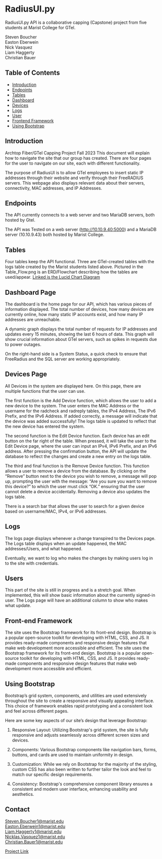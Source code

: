 # RadiusUI.py

RadiusUI.py API is a collaborative capping (Capstone) project from five students at Marist College for GTel.

Steven Boucher <br>
Easton Eberwein <br>
Nick Vasquez <br>
Liam Haggerty <br>
Christian Bauer

## Table of Contents

- [Introduction](#introduction)
- [Endpoints](#endpoints)
- [Tables](#tables)
- [Dashboard](#dashboard-page)
- [Devices](#devices-page)
- [Logs](#logs-page)
- [User](#users)
- [Frontend Framework](#frontend-framework)
- [Using Bootstrap](#using-bootstrap)

## Introduction

Archtop Fiber/GTel Capping Project Fall 2023
This document will explain how to navigate the site that our group has created. There are four pages for the user to navigate on our site, each with different functionality.  

The purpose of RadiusUI is to allow GTel employees to insert static IP addresses through their website and verify through
their FreeRADIUS servers. This webpage also displays relevant data about their servers, connectivity, MAC addresses, and IP Addresses.

## Endpoints
The API currently connects to a web server and two MariaDB servers, both hosted by Gtel.

The API was Tested on a web server (http://10.10.9.40:5000) and a MariaDB server (10.10.9.43) both hosted by Marist College.

## Tables 

Four tables keep the API functional. Three are GTel-created tables with the logs table created by the Marist students listed above. Pictured in the Table_Flow.png is an ERD/Flowchart describing how the tables are used/appear. [Linked is the Lucid Chart Diagram](https://lucid.app/lucidchart/98f36848-a34a-496a-aea1-8b74693481a4/edit?viewport_loc=-435%2C13%2C2602%2C1311%2CzxEJecSUvRbf&invitationId=inv_0f03a49c-5bfb-4f13-b19e-6fabd795f66e)

## Dashboard Page

The dashboard is the home page for our API, which has various pieces of information displayed. The total number of devices, how many devices are currently online, how many static IP accounts exist, and how many IP addresses are unreachable. 

A dynamic graph displays the total number of requests for IP addresses and updates every 15 minutes, showing the last 6 hours of data. This graph will show crucial information about GTel servers, such as spikes in requests due to power outages. 

On the right-hand side is a System Status, a quick check to ensure that FreeRadius and the SQL server are working appropriately.

## Devices Page

All Devices in the system are displayed here.
On this page, there are multiple functions that the user can use.

The first function is the Add Device function, which allows the user to add a new device to the system. The user enters the MAC Address or the username for the radcheck and radreply tables, the IPv4 Address, The IPv6 Prefix, and the IPv6 Address. If added correctly, a message will indicate that the device was added successfully! The logs table is updated to reflect that the new device has entered the system.

The second function is the Edit Device function. Each device has an edit button on the far right of the table. When pressed, it will take the user to the Edit Device page, where the user can input an IPv4, IPv6 Prefix, and an IPv6 address. After pressing the confirmation button, the API will update the database to reflect the changes and create a new entry on the logs table.

The third and final function is the Remove Device function. This function allows a user to remove a device from the database. By clicking on the “Remove” button next to the device you wish to remove, a message will pop up, prompting the user with the message: “Are you sure you want to remove this device?” to which the user must click “OK.” ensuring that the user cannot delete a device accidentally. Removing a device also updates the logs table.

There is a search bar that allows the user to search for a given device based on username/MAC, IPv4, or IPv6 addresses.

## Logs
The logs page displays whenever a change transpired to the Devices page. The Logs table displays when an update happened, the MAC addresses/Users, and what happened. 

Eventually, we want to log who makes the changes by making users log in to the site with credentials. 

## Users

This part of the site is still in progress and is a stretch goal. When implemented, this will show basic information about the currently signed-in user. The Logs page will have an additional column to show who makes what update.

## Front-end Framework

The site uses the Bootstrap framework for its front-end design. Bootstrap is a popular open-source toolkit for developing with HTML, CSS, and JS. It provides ready-made components and responsive design features that make web development more accessible and efficient.
The site uses the Bootstrap framework for its front-end design. Bootstrap is a popular open-source toolkit for developing with HTML, CSS, and JS. It provides ready-made components and responsive design features that make web development more accessible and efficient.

## Using Bootstrap

Bootstrap’s grid system, components, and utilities are used extensively throughout the site to create a responsive and visually appealing interface. This choice of framework enables rapid prototyping and a consistent look and feel across different pages.

Here are some key aspects of our site’s design that leverage Bootstrap:

1. Responsive Layout: Utilizing Bootstrap's grid system, the site is fully responsive and adjusts seamlessly across different screen sizes and devices.

2. Components: Various Bootstrap components like navigation bars, forms, buttons, and cards are used to maintain uniformity in design.

3. Customization: While we rely on Bootstrap for the majority of the styling, custom CSS has also been written to further tailor the look and feel to match our specific design requirements.

4. Consistency: Bootstrap's comprehensive component library ensures a consistent and modern user interface, enhancing usability and aesthetics.

## Contact

Steven.Boucher1@marist.edu <br>
Easton.Eberwein1@marist.edu <br>
Liam.Haggerty1@marist.edu <br>
Nicklas.Vasquez1@marist.edu <br>
Christian.Bauer1@marist.edu <br>

[Project Link](https://github.com/24Bouchers/Capping)